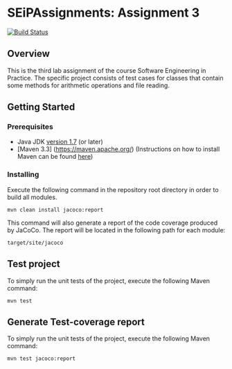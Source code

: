 # SEiPAssignments: Assignment 3
[![Build Status](https://travis-ci.com/MariaGkoulta/SEiPAssignments.svg?token=KpHRL7BnsX1xF4zhpsMT&branch=development)](https://travis-ci.com/MariaGkoulta/SEiPAssignments)

## Overview
This is the third lab assignment of the course Software Engineering in Practice.
The specific project consists of test cases for classes that contain some methods for arithmetic operations and file reading.

## Getting Started

### Prerequisites
- Java JDK [version 1.7](http://www.oracle.com/technetwork/java/javase/downloads/jdk8-downloads-2133151.html) (or later)
- [Maven 3.3] (https://maven.apache.org/)
(Instructions on how to install Maven can be found [here](https://maven.apache.org/))

### Installing
Execute the following command in the repository root directory in order to build all modules. 
```
mvn clean install jacoco:report
```
This command will also generate a report of the code coverage produced by JaCoCo. The report will be located in the following path for each module:
```
target/site/jacoco
```

## Test project
To simply run the unit tests of the project, execute the following Maven command: 
```
mvn test
```

## Generate Test-coverage report
To simply run the unit tests of the project, execute the following Maven command: 
```
mvn test jacoco:report
```
